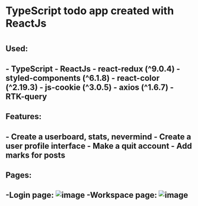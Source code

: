 <h1>TypeScript todo app created with ReactJs<h1/>

<h2>Used: <h2/> 
- TypeScript
- ReactJs
- react-redux (^9.0.4) 
- styled-components (^6.1.8)
- react-color (^2.19.3)
- js-cookie (^3.0.5)
- axios (^1.6.7)
- RTK-query

<h2>Features: <h2/>
- Create a userboard, stats, nevermind
- Create a user profile interface
- Make a quit account
- Add marks for posts

<h2>Pages:<h2/>

-Login page:
![image](https://github.com/vlad424/typescript-todo/assets/54576715/2f31db10-e40c-4969-a152-c45db00e4bc3)
-Workspace page:
![image](https://github.com/vlad424/typescript-todo/assets/54576715/8b3a1841-1e9f-41c0-92b3-aa69855bcd52)

